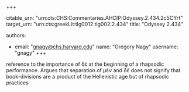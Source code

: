 +++


citable_urn: "urn:cts:CHS:Commentaries.AHCIP:Odyssey.2.434.2c5CYrf"
target_urn: "urn:cts:greekLit:tlg0012.tlg002:2.434"
title: "Odyssey 2.434"

authors:
- email: "gnagy@chs.harvard.edu"
  name: "Gregory Nagy"
  username: "gnagy"
+++

<p>reference to the importance of δέ at the beginning of a rhapsodic performance. Argues that separation of μέν and δέ does not signify that book-divisions are a product of the Hellenistic age but of rhapsodic practices</p>